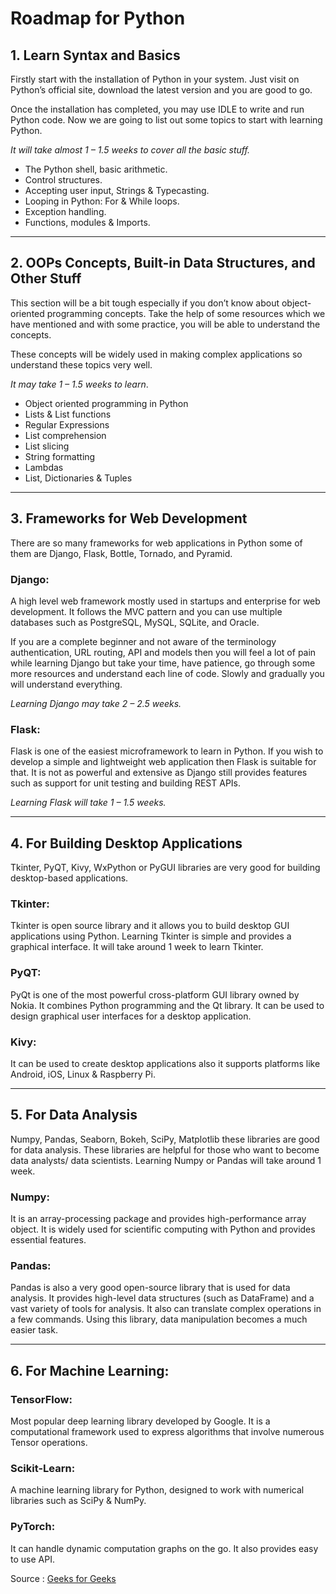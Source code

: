 # Roadmap for Python 

## 1. Learn Syntax and Basics

Firstly start with the installation of Python in your system. Just visit on Python’s official site, download the latest version and you are good to go. 

Once the installation has completed, you may use IDLE to write and run Python code. Now we are going to list out some topics to start with learning Python. 

_It will take almost 1 – 1.5 weeks to cover all the basic stuff._
- The Python shell, basic arithmetic.
- Control structures.
- Accepting user input, Strings & Typecasting.
- Looping in Python: For & While loops.
- Exception handling.
- Functions, modules & Imports.
---
## 2. OOPs Concepts, Built-in Data Structures, and Other Stuff

This section will be a bit tough especially if you don’t know about object-oriented programming concepts. Take the help of some resources which we have mentioned and with some practice, you will be able to understand the concepts. 

These concepts will be widely used in making complex applications so understand these topics very well. 

_It may take 1 – 1.5 weeks to learn_.

- Object oriented programming in Python
- Lists & List functions
- Regular Expressions
- List comprehension
- List slicing
- String formatting
- Lambdas
- List, Dictionaries & Tuples
---
## 3. Frameworks for Web Development

There are so many frameworks for web applications in Python some of them are Django, Flask, Bottle, Tornado, and Pyramid.

### Django:
A high level web framework mostly used in startups and enterprise for web development. It follows the MVC pattern and you can use multiple databases such as PostgreSQL, MySQL, SQLite, and Oracle. 

If you are a complete beginner and not aware of the terminology authentication, URL routing, API and models then you will feel a lot of pain while learning Django but take your time, have patience, go through some more resources and understand each line of code. Slowly and gradually you will understand everything.

_Learning Django may take 2 – 2.5 weeks._


### Flask: 

Flask is one of the easiest microframework to learn in Python. If you wish to develop a simple and lightweight web application then Flask is suitable for that. It is not as powerful and extensive as Django still provides features such as support for unit testing and building REST APIs. 

_Learning Flask will take 1 – 1.5 weeks._

---

## 4. For Building Desktop Applications

Tkinter, PyQT, Kivy, WxPython or PyGUI libraries are very good for building desktop-based applications.

### Tkinter:

Tkinter is open source library and it allows you to build desktop GUI applications using Python. Learning Tkinter is simple and provides a graphical interface. It will take around 1 week to learn Tkinter.


### PyQT: 

PyQt is one of the most powerful cross-platform GUI library owned by Nokia. It combines Python programming and the Qt library. It can be used to design graphical user interfaces for a desktop application.


### Kivy: 

It can be used to create desktop applications also it supports platforms like Android, iOS, Linux & Raspberry Pi.

---
## 5. For Data Analysis

Numpy, Pandas, Seaborn, Bokeh, SciPy, Matplotlib these libraries are good for data analysis. These libraries are helpful for those who want to become data analysts/ data scientists. Learning Numpy or Pandas will take around 1 week.

### Numpy: 
It is an array-processing package and provides high-performance array object. It is widely used for scientific computing with Python and provides essential features.
### Pandas: 
Pandas is also a very good open-source library that is used for data analysis. It provides high-level data structures (such as DataFrame) and a vast variety of tools for analysis. It also can translate complex operations in a few commands. Using this library, data manipulation becomes a much easier task.

---

## 6. For Machine Learning:

### TensorFlow: 
Most popular deep learning library developed by Google. It is a computational framework used to express algorithms that involve numerous Tensor operations.
### Scikit-Learn: 
A machine learning library for Python, designed to work with numerical libraries such as SciPy & NumPy.
### PyTorch: 
It can handle dynamic computation graphs on the go. It also provides easy to use API.

Source : [Geeks for Geeks](https://www.geeksforgeeks.org/best-way-to-start-learning-python-a-complete-roadmap/)

